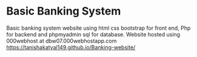 # Basic Banking System
Basic banking system website using html css bootstrap for front end, Php for backend and phpmyadmin sql for database.
Website hosted using 000webhost at dbw07.000webhostapp.com
https://tanishakatyal149.github.io/Banking-website/
